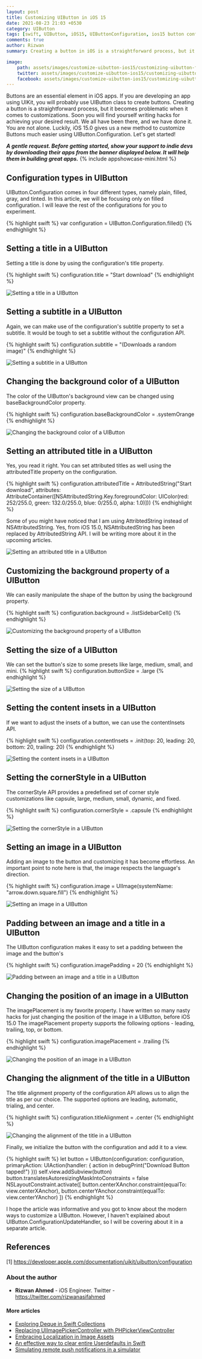 ```yaml
---
layout: post
title: Customizing UIButton in iOS 15
date: 2021-08-23 21:03 +0530
category: UIButton
tags: [swift, UIButton, iOS15, UIButtonConfiguration, ios15 button configuration, swift ios 15, customizing uibutton in swift, swift uibutton, implementing button in swift]
comments: true
author: Rizwan
summary: Creating a button in iOS is a straightforward process, but it becomes problematic when it comes to customizations. Luckily, iOS 15.0 gives us a new methods to customize Buttons much easier using UIButton.Configuration. Let's get started!

image:
    path: assets/images/customize-uibutton-ios15/customizing-uibutton-fb.jpeg
    twitter: assets/images/customize-uibutton-ios15/customizing-uibutton-twitter.jpeg
    facebook: assets/images/customize-uibutton-ios15/customizing-uibutton-fb.jpeg
---
```

Buttons are an essential element in iOS apps. If you are developing an app using UIKit, you will probably use UIButton class to create buttons. 
Creating a button is a straightforward process, but it becomes problematic when it comes to customizations. Soon you will find yourself writing hacks for achieving your desired result. We all have been there, and we have done it. You are not alone. Luckily, iOS 15.0 gives us a new method to customize Buttons much easier using UIButton.Configuration.
Let's get started!

  **_A gentle request. Before getting started, show your support to indie devs by downloading their apps from the banner displayed below. It will help them in building great apps._**
{% include appshowcase-mini.html %}

## Configuration types in UIButton

UIButton.Configuration comes in four different types, namely plain, filled, gray, and tinted. 
In this article, we will be focusing only on filled configuration. I will leave the rest of the configurations for you to experiment.

{% highlight swift %}
var configuration = UIButton.Configuration.filled()
{% endhighlight %}

## Setting a title in a UIButton

Setting a title is done by using the configuration's title property.

{% highlight swift %}
configuration.title = "Start download"
{% endhighlight %}

![Setting a title in a UIButton](/blog/assets/images/customize-uibutton-ios15/title.png?style=centerme)

## Setting a subtitle in a UIButton

Again, we can make use of the configuration's subtitle property to set a subtitle. It would be tough to set a subtitle without the configuration API.  

{% highlight swift %}
configuration.subtitle = "(Downloads a random image)"
{% endhighlight %}

![Setting a subtitle in a UIButton](/blog/assets/images/customize-uibutton-ios15/subtitle.png?style=centerme)

## Changing the background color of a UIButton

The color of the UIButton's background view can be changed using baseBackgroundColor property. 

{% highlight swift %}
configuration.baseBackgroundColor = .systemOrange
{% endhighlight %}

![Changing the background color of a UIButton](/blog/assets/images/customize-uibutton-ios15/background-color.png?style=centerme)

## Setting an attributed title in a UIButton

Yes, you read it right. You can set attributed titles as well using the attributedTitle property on the configuration.

{% highlight swift %}
configuration.attributedTitle = AttributedString("Start download", attributes: AttributeContainer([NSAttributedString.Key.foregroundColor: UIColor(red: 252/255.0, green: 132.0/255.0, blue: 0/255.0, alpha: 1.0)]))
{% endhighlight %}

Some of you might have noticed that I am using AttribtedString instead of NSAttributedString. Yes, from iOS 15.0, NSAttributedString has been replaced by AttributedString API. I will be writing more about it in the upcoming articles.

![Setting an attributed title in a UIButton](/blog/assets/images/customize-uibutton-ios15/attributed.png?style=centerme)

## Customizing the background property of a UIButton

We can easily manipulate the shape of the button by using the background property.

{% highlight swift %}
configuration.background = .listSidebarCell()
{% endhighlight %}

![Customizing the background property of a UIButton](/blog/assets/images/customize-uibutton-ios15/backgroundcust.png?style=centerme)

## Setting the size of a UIButton

We can set the button's size to some presets like large, medium, small, and mini.
{% highlight swift %}
configuration.buttonSize = .large
{% endhighlight %}

![Setting the size of a UIButton](/blog/assets/images/customize-uibutton-ios15/button-Size.png?style=centerme)

## Setting the content insets in a UIButton

If we want to adjust the insets of a button, we can use the contentInsets API.

{% highlight swift %}
configuration.contentInsets = .init(top: 20, leading: 20, bottom: 20, trailing: 20)
{% endhighlight %}

![Setting the content insets in a UIButton](/blog/assets/images/customize-uibutton-ios15/content-insets.png?style=centerme)

## Setting the cornerStyle in a UIButton

The cornerStyle API provides a predefined set of corner style customizations like capsule, large, medium, small, dynamic, and fixed.

{% highlight swift %}
configuration.cornerStyle = .capsule
{% endhighlight %}

![Setting the cornerStyle in a UIButton](/blog/assets/images/customize-uibutton-ios15/capsule.png?style=centerme)

## Setting an image in a UIButton

Adding an image to the button and customizing it has become effortless. An important point to note here is that, the image respects the language's direction.

{% highlight swift %}
configuration.image = UIImage(systemName: "arrow.down.square.fill")
{% endhighlight %}

![Setting an image in a UIButton](/blog/assets/images/customize-uibutton-ios15/button-image.png?style=centerme)

## Padding between an image and a title in a UIButton

The UIButton configuration makes it easy to set a padding between the image and the button's

{% highlight swift %}
configuration.imagePadding = 20
{% endhighlight %}

![Padding between an image and a title in a UIButton](/blog/assets/images/customize-uibutton-ios15/image-padding.png?style=centerme)

## Changing the position of an image in a UIButton

The imagePlacement is my favorite property. I have written so many nasty hacks for just changing the position of the image in a UIButton, before iOS 15.0
The imagePlacement property supports the following options - leading, trailing, top, or bottom.

{% highlight swift %}
configuration.imagePlacement = .trailing
{% endhighlight %}

![Changing the position of an image in a UIButton](/blog/assets/images/customize-uibutton-ios15/button-image-position.png?style=centerme)

## Changing the alignment of the title in a UIButton

The title alignment property of the configuration API allows us to align the title as per our choice. The supported options are leading, automatic, trialing, and center.

{% highlight swift %}
configuration.titleAlignment = .center
{% endhighlight %}

![Changing the alignment of the title in a UIButton](/blog/assets/images/customize-uibutton-ios15/button-title-placement.png?style=centerme)

Finally, we initialize the button with the configuration and add it to a view.

{% highlight swift %}
let button = UIButton(configuration: configuration, primaryAction: UIAction(handler: { action in
  debugPrint("Download Button tapped!")
}))
self.view.addSubview(button)
button.translatesAutoresizingMaskIntoConstraints = false
NSLayoutConstraint.activate([
  button.centerXAnchor.constraint(equalTo: view.centerXAnchor),
  button.centerYAnchor.constraint(equalTo: view.centerYAnchor)
])
{% endhighlight %}

I hope the article was informative and you got to know about the modern ways to customize a UIButton. However, I haven't explained about UIButton.ConfigurationUpdateHandler, so I will be covering about it in a separate article.

## References

[1] <https://developer.apple.com/documentation/uikit/uibutton/configuration>

### About the author

- **Rizwan Ahmed** - iOS Engineer.  Twitter - <https://twitter.com/rizwanasifahmed>

#### More articles

- [Exploring Deque in Swift Collections](/blog/2021/04/14/exploring-deque-in-swift-collections/)
- [Replacing UIImagePickerController with PHPickerViewController](/blog/2020/08/29/replacing-uiimagepickercontroller-with-phpickerviewcontroller/)
- [Embracing Localization in Image Assets](/blog/2020/06/14/embracing-localization-in-image-assets/)
- [An effective way to clear entire Userdefaults in Swift](/blog/2020/05/19/an-effective-way-to-clear-entire-userdefaults-in-swift/)
- [Simulating remote push notifications in a simulator](/blog/2020/02/13/simulating-remote-push-notifications-in-a-simulator/)
